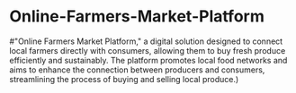 # Online-Farmers-Market-Platform
#"Online Farmers Market Platform," a digital solution designed to connect local farmers directly with consumers, allowing them to buy fresh produce efficiently and sustainably. The platform promotes local food networks and aims to enhance the connection between producers and consumers, streamlining the process of buying and selling local produce.)
